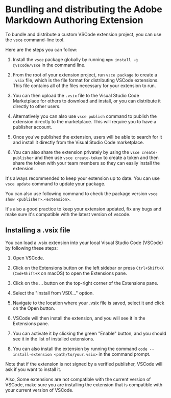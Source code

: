 # Bundling and distributing the Adobe Markdown Authoring Extension

To bundle and distribute a custom VSCode extension project, you can use the `vsce` command-line tool.

Here are the steps you can follow:

1.  Install the `vsce` package globally by running `npm install -g @vscode/vsce` in the command line.

2.  From the root of your extension project, run `vsce package` to create a `.vsix` file, which is the file format for distributing VSCode extensions. This file contains all of the files necessary for your extension to run.

3.  You can then upload the `.vsix` file to the Visual Studio Code Marketplace for others to download and install, or you can distribute it directly to other users.

4.  Alternatively you can also use `vsce publish` command to publish the extension directly to the marketplace. This will require you to have a publisher account.

5.  Once you've published the extension, users will be able to search for it and install it directly from the Visual Studio Code marketplace.

6.  You can also share the extension privately by using the `vsce create-publisher` and then use `vsce create-token` to create a token and then share the token with your team members so they can easily install the extension.

It's always recommended to keep your extension up to date. You can use `vsce update` command to update your package.

You can also use following command to check the package version `vsce show <publisher>.<extension>`.

It's also a good practice to keep your extension updated, fix any bugs and make sure it's compatible with the latest version of vscode.

## Installing a .vsix file

You can load a .vsix extension into your local Visual Studio Code (VSCode) by following these steps:

1.  Open VSCode.

2.  Click on the Extensions button on the left sidebar or press `Ctrl+Shift+X` (`Cmd+Shift+X` on macOS) to open the Extensions pane.

3.  Click on the ... button on the top-right corner of the Extensions pane.

4.  Select the "Install from VSIX..." option.

5.  Navigate to the location where your .vsix file is saved, select it and click on the Open button.

6.  VSCode will then install the extension, and you will see it in the Extensions pane.

7.  You can activate it by clicking the green "Enable" button, and you should see it in the list of installed extensions.

8.  You can also install the extension by running the command `code --install-extension <path/to/your.vsix>` in the command prompt.

Note that if the extension is not signed by a verified publisher, VSCode will ask if you want to install it.

Also, Some extensions are not compatible with the current version of VSCode, make sure you are installing the extension that is compatible with your current version of VSCode.
